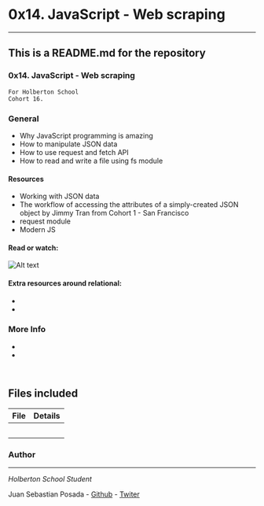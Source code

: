# 0x14. JavaScript - Web scraping
***
## This is a README.md for the repository
### 0x14. JavaScript - Web scraping
```
For Holberton School
Cohort 16.
```
### General
* Why JavaScript programming is amazing
* How to manipulate JSON data
* How to use request and fetch API
* How to read and write a file using fs module

#### Resources
* Working with JSON data
* The workflow of accessing the attributes of a simply-created JSON object by Jimmy Tran from Cohort 1 - San Francisco
* request module
* Modern JS

#### Read or watch:
![Alt text](https://miro.medium.com/max/1132/1*G_HA1qyqT9aqmLoh3bWwTw.png)

#### Extra resources around relational:

*
*

### More Info

*
*

```


```

## Files included

| File                 | Details                                    |
|--------------------- | ------------------------------------------ |
| [](./a) |	       |
| [](./b) |	       |
| [](./c) |	       |
| [](./)  |	       |
| [](./)  |	       |

### Author
***
*Holberton School Student*

Juan Sebastian Posada  - [Github](https://github.com/Juansepo13) - [Twiter](https://twitter.com/@JuanSeb35904130)
